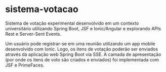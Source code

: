 # sistema-votacao
Sistema de votação experimental desenvolvido em um contexto universitário utilizando Spring Boot, JSF e Ionic/Angular e explorando APIs Rest e Server-Sent Events.

Um usuário pode registrar-se em uma reunião utilizando um app mobile desenvolvido com Ionic. Logo, os itens de votação poderão ser enviados através da aplicação web Spring Boot via SSE. A camada de apresentação (por onde os itens de voto são criados e enviados) foi implementada com JSF e PrimeFaces.
